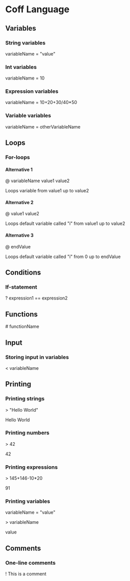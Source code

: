 # Coff Language

## Variables

### String variables

variableName = "value"

### Int variables

variableName = 10

### Expression variables

variableName = 10+20+30/40\*50

### Variable variables

variableName = otherVariableName

## Loops

### For-loops

#### Alternative 1

@ variableName value1 value2

Loops variable from value1 up to value2

#### Alternative 2

@ value1 value2

Loops default variable called "i" from value1 up to value2

#### Alternative 3

@ endValue

Loops default variable called "i" from 0 up to endValue

## Conditions

### If-statement

? expression1 == expression2

## Functions

\# functionName

## Input

### Storing input in variables

< variableName

## Printing

### Printing strings

\> "Hello World"

Hello World

### Printing numbers

\> 42

42

### Printing expressions

\> 145+146-10\*20

91

### Printing variables

variableName = "value"

\> variableName

value

## Comments

### One-line comments

! This is a comment

